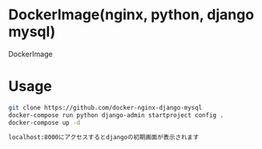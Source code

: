 # DockerImage(nginx, python, django mysql)

DockerImage

# Usage

```bash
git clone https://github.com/docker-nginx-django-mysql
docker-compose run python django-admin startproject config .
docker-compose up -d

localhost:8000にアクセスするとdjangoの初期画面が表示されます
```
